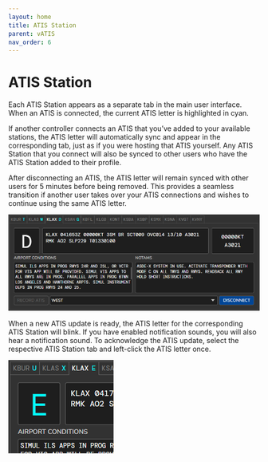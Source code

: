 ```yaml
---
layout: home
title: ATIS Station
parent: vATIS
nav_order: 6
---
```


# ATIS Station

Each ATIS Station appears as a separate tab in the main user interface. When an ATIS is connected, the current ATIS letter is highlighted in cyan. 

If another controller connects an ATIS that you’ve added to your available stations, the ATIS letter will automatically sync and appear in the corresponding tab, just as if you were hosting that ATIS yourself. Any ATIS Station that you connect will also be synced to other users who have the ATIS Station added to their profile.

After disconnecting an ATIS, the ATIS letter will remain synced with other users for 5 minutes before being removed. This provides a seamless transition if another user takes over your ATIS connections and wishes to continue using the same ATIS letter.

![ATIS Stations](/assets/images/AtisStations.png)

When a new ATIS update is ready, the ATIS letter for the corresponding ATIS Station will blink. If you have enabled notification sounds, you will also hear a notification sound. To acknowledge the ATIS update, select the respective ATIS Station tab and left-click the ATIS letter once.

![Acknowledge Update](/assets/images/AcknowledgeUpdate.gif)